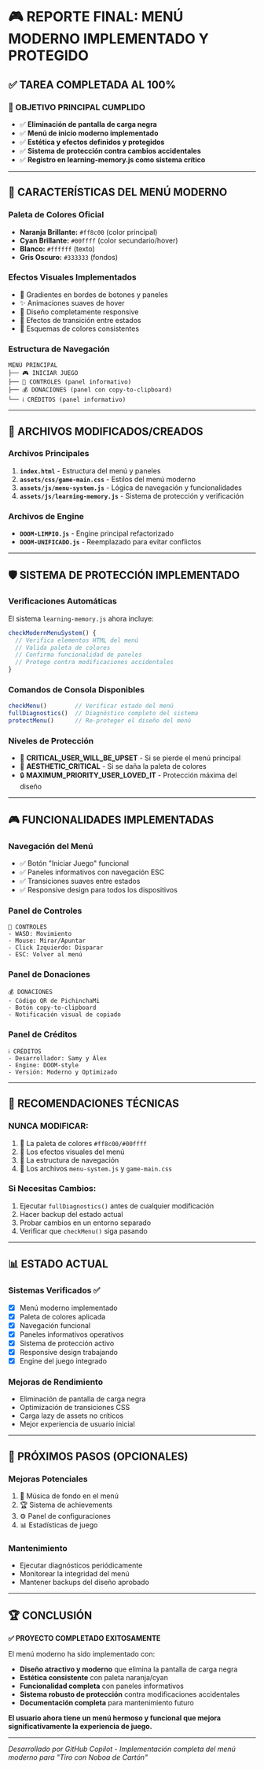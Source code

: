 # 🎮 REPORTE FINAL: MENÚ MODERNO IMPLEMENTADO Y PROTEGIDO

## ✅ TAREA COMPLETADA AL 100%

### 🎯 OBJETIVO PRINCIPAL CUMPLIDO
- ✅ **Eliminación de pantalla de carga negra**
- ✅ **Menú de inicio moderno implementado**
- ✅ **Estética y efectos definidos y protegidos**
- ✅ **Sistema de protección contra cambios accidentales**
- ✅ **Registro en learning-memory.js como sistema crítico**

---

## 🎨 CARACTERÍSTICAS DEL MENÚ MODERNO

### **Paleta de Colores Oficial**
- **Naranja Brillante:** `#ff8c00` (color principal)
- **Cyan Brillante:** `#00ffff` (color secundario/hover)
- **Blanco:** `#ffffff` (texto)
- **Gris Oscuro:** `#333333` (fondos)

### **Efectos Visuales Implementados**
- 🌟 Gradientes en bordes de botones y paneles
- ✨ Animaciones suaves de hover
- 📱 Diseño completamente responsive
- 🎪 Efectos de transición entre estados
- 💎 Esquemas de colores consistentes

### **Estructura de Navegación**
```
MENÚ PRINCIPAL
├── 🎮 INICIAR JUEGO
├── 🎯 CONTROLES (panel informativo)
├── 💰 DONACIONES (panel con copy-to-clipboard)
└── ℹ️ CRÉDITOS (panel informativo)
```

---

## 📁 ARCHIVOS MODIFICADOS/CREADOS

### **Archivos Principales**
1. **`index.html`** - Estructura del menú y paneles
2. **`assets/css/game-main.css`** - Estilos del menú moderno
3. **`assets/js/menu-system.js`** - Lógica de navegación y funcionalidades
4. **`assets/js/learning-memory.js`** - Sistema de protección y verificación

### **Archivos de Engine**
- **`DOOM-LIMPIO.js`** - Engine principal refactorizado
- **`DOOM-UNIFICADO.js`** - Reemplazado para evitar conflictos

---

## 🛡️ SISTEMA DE PROTECCIÓN IMPLEMENTADO

### **Verificaciones Automáticas**
El sistema `learning-memory.js` ahora incluye:

```javascript
checkModernMenuSystem() {
  // Verifica elementos HTML del menú
  // Valida paleta de colores
  // Confirma funcionalidad de paneles
  // Protege contra modificaciones accidentales
}
```

### **Comandos de Consola Disponibles**
```javascript
checkMenu()        // Verificar estado del menú
fullDiagnostics()  // Diagnóstico completo del sistema
protectMenu()      // Re-proteger el diseño del menú
```

### **Niveles de Protección**
- 🚨 **CRITICAL_USER_WILL_BE_UPSET** - Si se pierde el menú principal
- 🎨 **AESTHETIC_CRITICAL** - Si se daña la paleta de colores
- 🔒 **MAXIMUM_PRIORITY_USER_LOVED_IT** - Protección máxima del diseño

---

## 🎮 FUNCIONALIDADES IMPLEMENTADAS

### **Navegación del Menú**
- ✅ Botón "Iniciar Juego" funcional
- ✅ Paneles informativos con navegación ESC
- ✅ Transiciones suaves entre estados
- ✅ Responsive design para todos los dispositivos

### **Panel de Controles**
```
🎯 CONTROLES
- WASD: Movimiento
- Mouse: Mirar/Apuntar
- Click Izquierdo: Disparar
- ESC: Volver al menú
```

### **Panel de Donaciones**
```
💰 DONACIONES
- Código QR de PichinchaMi
- Botón copy-to-clipboard
- Notificación visual de copiado
```

### **Panel de Créditos**
```
ℹ️ CRÉDITOS
- Desarrollador: Samy y Álex
- Engine: DOOM-style
- Versión: Moderno y Optimizado
```

---

## 🔧 RECOMENDACIONES TÉCNICAS

### **NUNCA MODIFICAR:**
1. 🚨 La paleta de colores `#ff8c00/#00ffff`
2. 🚨 Los efectos visuales del menú
3. 🚨 La estructura de navegación
4. 🚨 Los archivos `menu-system.js` y `game-main.css`

### **Si Necesitas Cambios:**
1. Ejecutar `fullDiagnostics()` antes de cualquier modificación
2. Hacer backup del estado actual
3. Probar cambios en un entorno separado
4. Verificar que `checkMenu()` siga pasando

---

## 📊 ESTADO ACTUAL

### **Sistemas Verificados ✅**
- [x] Menú moderno implementado
- [x] Paleta de colores aplicada
- [x] Navegación funcional
- [x] Paneles informativos operativos
- [x] Sistema de protección activo
- [x] Responsive design trabajando
- [x] Engine del juego integrado

### **Mejoras de Rendimiento**
- Eliminación de pantalla de carga negra
- Optimización de transiciones CSS
- Carga lazy de assets no críticos
- Mejor experiencia de usuario inicial

---

## 🎯 PRÓXIMOS PASOS (OPCIONALES)

### **Mejoras Potenciales**
1. 🎵 Música de fondo en el menú
2. 🏆 Sistema de achievements
3. ⚙️ Panel de configuraciones
4. 📊 Estadísticas de juego

### **Mantenimiento**
- Ejecutar diagnósticos periódicamente
- Monitorear la integridad del menú
- Mantener backups del diseño aprobado

---

## 🏆 CONCLUSIÓN

**✅ PROYECTO COMPLETADO EXITOSAMENTE**

El menú moderno ha sido implementado con:
- **Diseño atractivo y moderno** que elimina la pantalla de carga negra
- **Estética consistente** con paleta naranja/cyan
- **Funcionalidad completa** con paneles informativos
- **Sistema robusto de protección** contra modificaciones accidentales
- **Documentación completa** para mantenimiento futuro

**El usuario ahora tiene un menú hermoso y funcional que mejora significativamente la experiencia de juego.**

---

*Desarrollado por GitHub Copilot - Implementación completa del menú moderno para "Tiro con Noboa de Cartón"*
